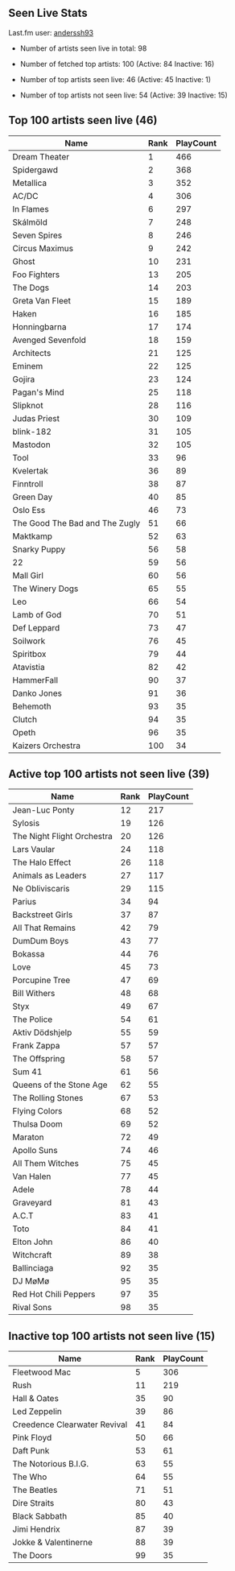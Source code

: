 ## Seen Live Stats

Last.fm user: [anderssh93](https://www.last.fm/user/anderssh93)

- Number of artists seen live in total: 98

- Number of fetched top artists: 100 (Active: 84 Inactive: 16)

- Number of top artists seen live: 46 (Active: 45 Inactive: 1)

- Number of top artists not seen live: 54 (Active: 39 Inactive: 15)

## Top 100 artists seen live (46)

Name                           | Rank | PlayCount
------------------------------ | ---- | ---------
Dream Theater                  | 1    | 466      
Spidergawd                     | 2    | 368      
Metallica                      | 3    | 352      
AC/DC                          | 4    | 306      
In Flames                      | 6    | 297      
Skálmöld                       | 7    | 248      
Seven Spires                   | 8    | 246      
Circus Maximus                 | 9    | 242      
Ghost                          | 10   | 231      
Foo Fighters                   | 13   | 205      
The Dogs                       | 14   | 203      
Greta Van Fleet                | 15   | 189      
Haken                          | 16   | 185      
Honningbarna                   | 17   | 174      
Avenged Sevenfold              | 18   | 159      
Architects                     | 21   | 125      
Eminem                         | 22   | 125      
Gojira                         | 23   | 124      
Pagan's Mind                   | 25   | 118      
Slipknot                       | 28   | 116      
Judas Priest                   | 30   | 109      
blink-182                      | 31   | 105      
Mastodon                       | 32   | 105      
Tool                           | 33   | 96       
Kvelertak                      | 36   | 89       
Finntroll                      | 38   | 87       
Green Day                      | 40   | 85       
Oslo Ess                       | 46   | 73       
The Good The Bad and The Zugly | 51   | 66       
Maktkamp                       | 52   | 63       
Snarky Puppy                   | 56   | 58       
22                             | 59   | 56       
Mall Girl                      | 60   | 56       
The Winery Dogs                | 65   | 55       
Leo                            | 66   | 54       
Lamb of God                    | 70   | 51       
Def Leppard                    | 73   | 47       
Soilwork                       | 76   | 45       
Spiritbox                      | 79   | 44       
Atavistia                      | 82   | 42       
HammerFall                     | 90   | 37       
Danko Jones                    | 91   | 36       
Behemoth                       | 93   | 35       
Clutch                         | 94   | 35       
Opeth                          | 96   | 35       
Kaizers Orchestra              | 100  | 34       

## Active top 100 artists not seen live (39)

Name                       | Rank | PlayCount
-------------------------- | ---- | ---------
Jean-Luc Ponty             | 12   | 217      
Sylosis                    | 19   | 126      
The Night Flight Orchestra | 20   | 126      
Lars Vaular                | 24   | 118      
The Halo Effect            | 26   | 118      
Animals as Leaders         | 27   | 117      
Ne Obliviscaris            | 29   | 115      
Parius                     | 34   | 94       
Backstreet Girls           | 37   | 87       
All That Remains           | 42   | 79       
DumDum Boys                | 43   | 77       
Bokassa                    | 44   | 76       
Love                       | 45   | 73       
Porcupine Tree             | 47   | 69       
Bill Withers               | 48   | 68       
Styx                       | 49   | 67       
The Police                 | 54   | 61       
Aktiv Dödshjelp            | 55   | 59       
Frank Zappa                | 57   | 57       
The Offspring              | 58   | 57       
Sum 41                     | 61   | 56       
Queens of the Stone Age    | 62   | 55       
The Rolling Stones         | 67   | 53       
Flying Colors              | 68   | 52       
Thulsa Doom                | 69   | 52       
Maraton                    | 72   | 49       
Apollo Suns                | 74   | 46       
All Them Witches           | 75   | 45       
Van Halen                  | 77   | 45       
Adele                      | 78   | 44       
Graveyard                  | 81   | 43       
A.C.T                      | 83   | 41       
Toto                       | 84   | 41       
Elton John                 | 86   | 40       
Witchcraft                 | 89   | 38       
Ballinciaga                | 92   | 35       
DJ MøMø                    | 95   | 35       
Red Hot Chili Peppers      | 97   | 35       
Rival Sons                 | 98   | 35       

## Inactive top 100 artists not seen live (15)

Name                         | Rank | PlayCount
---------------------------- | ---- | ---------
Fleetwood Mac                | 5    | 306      
Rush                         | 11   | 219      
Hall & Oates                 | 35   | 90       
Led Zeppelin                 | 39   | 86       
Creedence Clearwater Revival | 41   | 84       
Pink Floyd                   | 50   | 66       
Daft Punk                    | 53   | 61       
The Notorious B.I.G.         | 63   | 55       
The Who                      | 64   | 55       
The Beatles                  | 71   | 51       
Dire Straits                 | 80   | 43       
Black Sabbath                | 85   | 40       
Jimi Hendrix                 | 87   | 39       
Jokke & Valentinerne         | 88   | 39       
The Doors                    | 99   | 35       
